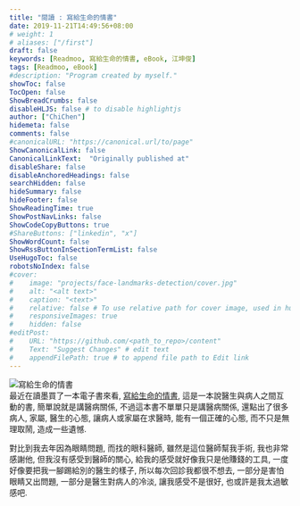 ```yaml
---
title: "閱讀 : 寫給生命的情書"
date: 2019-11-21T14:49:56+08:00
# weight: 1
# aliases: ["/first"]
draft: false
keywords: [Readmoo, 寫給生命的情書, eBook, 江坤俊]
tags: [Readmoo, eBook]
#description: "Program created by myself."
showToc: false
TocOpen: false
ShowBreadCrumbs: false
disableHLJS: false # to disable highlightjs
author: ["ChiChen"]
hidemeta: false
comments: false
#canonicalURL: "https://canonical.url/to/page"
ShowCanonicalLink: false
CanonicalLinkText: 	"Originally published at"
disableShare: false
disableAnchoredHeadings: false
searchHidden: false
hideSummary: false
hideFooter: false
ShowReadingTime: true
ShowPostNavLinks: false
ShowCodeCopyButtons: true
#ShareButtons: ["linkedin", "x"]
ShowWordCount: false
ShowRssButtonInSectionTermList: false
UseHugoToc: false
robotsNoIndex: false
#cover:
#    image: "projects/face-landmarks-detection/cover.jpg"
#    alt: "<alt text>"
#    caption: "<text>"
#    relative: false # To use relative path for cover image, used in hugo Page-bundles
#    responsiveImages: true
#    hidden: false
#editPost:
#    URL: "https://github.com/<path_to_repo>/content"
#    Text: "Suggest Changes" # edit text
#    appendFilePath: true # to append file path to Edit link
---
```


![寫給生命的情書](../2019-11-21.jpg)  
最近在讀墨買了一本電子書來看, [寫給生命的情書](https://readmoo.com/book/210105241000101), 這是一本說醫生與病人之間互動的書, 簡單說就是講醫病關係, 不過這本書不單單只是講醫病關係, 還點出了很多病人, 家屬, 醫生的心態, 讓病人或家屬在求醫時, 能有一個正確的心態, 而不只是無理取鬧, 造成一些遺憾.  

對比到我去年因為眼睛問題, 而找的眼科醫師, 雖然是這位醫師幫我手術, 我也非常感謝他, 但我沒有感受到醫師的關心, 給我的感受就好像我只是他賺錢的工具, 一度好像要把我一腳踢給別的醫生的樣子, 所以每次回診我都很不想去, 一部分是害怕眼睛又出問題, 一部分是醫生對病人的冷淡, 讓我感受不是很好, 也或許是我太過敏感吧.  
